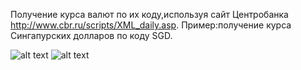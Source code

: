 Получение курса валют по их коду,используя сайт Центробанка http://www.cbr.ru/scripts/XML_daily.asp.
Пример:получение курса Сингапурских долларов по коду SGD.


![alt text](https://sun9-70.userapi.com/c857236/v857236624/102b5d/W4kHC2AdjNo.jpg)
![alt text](https://sun9-59.userapi.com/c857236/v857236624/102b56/vsYrWYPNzb8.jpg)
